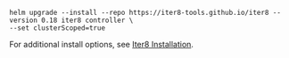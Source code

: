 ```shell
helm upgrade --install --repo https://iter8-tools.github.io/iter8 --version 0.18 iter8 controller \
--set clusterScoped=true
```

For additional install options, see [Iter8 Installation](https://iter8.tools/0.18/user-guide/controller/install/).